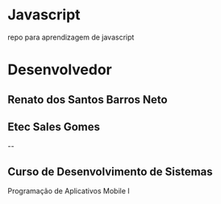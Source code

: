 # Javascript
repo para aprendizagem de javascript
# Desenvolvedor
Renato dos Santos Barros Neto 
--
## Etec Sales Gomes
--
## Curso de Desenvolvimento de Sistemas
Programação de Aplicativos Mobile I
